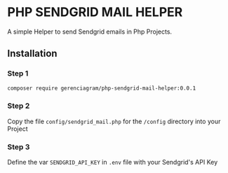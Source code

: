 # PHP SENDGRID MAIL HELPER

A simple Helper to send Sendgrid emails in Php Projects.

## Installation

### Step 1

```bash
composer require gerenciagram/php-sendgrid-mail-helper:0.0.1
```

### Step 2
Copy the file `config/sendgrid_mail.php` for the `/config` directory into your Project

### Step 3
Define the var `SENDGRID_API_KEY` in `.env` file with your Sendgrid's API Key
